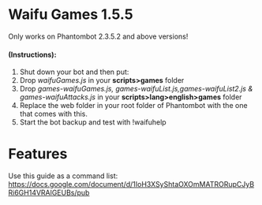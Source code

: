 # Waifu Games 1.5.5
Only works on Phantombot 2.3.5.2 and above versions!  

#### **(Instructions):**  
1. Shut down your bot and then put:  
2. Drop *waifuGames.js* in your **scripts>games** folder   
3. Drop *games-waifuGames.js, games-waifuList.js,games-waifuList2.js & games-waifuAttacks.js* in your **scripts>lang>english>games** folder  
4. Replace the web folder in your root folder of Phantombot with the one that comes with this.
5. Start the bot backup and test with !waifuhelp  

# **Features**
Use this guide as a command list: https://docs.google.com/document/d/1IoH3XSyShtaOXOmMATRORupCJyBRi6GH14VRAlGEUBs/pub
